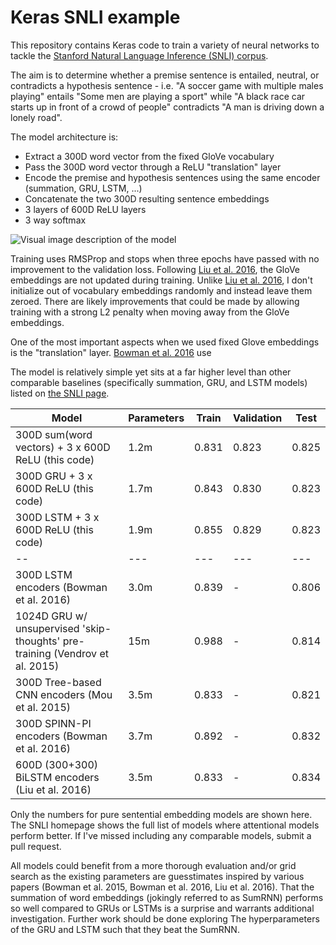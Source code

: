 # Keras SNLI example

This repository contains Keras code to train a variety of neural networks to tackle the [Stanford Natural Language Inference (SNLI) corpus](http://nlp.stanford.edu/projects/snli/).

The aim is to determine whether a premise sentence is entailed, neutral, or contradicts a hypothesis sentence - i.e. "A soccer game with multiple males playing" entails "Some men are playing a sport" while "A black race car starts up in front of a crowd of people" contradicts "A man is driving down a lonely road".

The model architecture is:

+ Extract a 300D word vector from the fixed GloVe vocabulary
+ Pass the 300D word vector through a ReLU "translation" layer
+ Encode the premise and hypothesis sentences using the same encoder (summation, GRU, LSTM, ...)
+ Concatenate the two 300D resulting sentence embeddings
+ 3 layers of 600D ReLU layers
+ 3 way softmax

![Visual image description of the model](https://rawgit.com/Smerity/keras_snli/master/snli_model.svg)

Training uses RMSProp and stops when three epochs have passed with no improvement to the validation loss.
Following [Liu et al. 2016](http://arxiv.org/abs/1605.09090), the GloVe embeddings are not updated during training.
Unlike [Liu et al. 2016](http://arxiv.org/abs/1605.09090), I don't initialize out of vocabulary embeddings randomly and instead leave them zeroed.
There are likely improvements that could be made by allowing training with a strong L2 penalty when moving away from the GloVe embeddings.

One of the most important aspects when we used fixed Glove embeddings is the "translation" layer.
[Bowman et al. 2016](http://nlp.stanford.edu/pubs/snli_paper.pdf) use 

The model is relatively simple yet sits at a far higher level than other comparable baselines (specifically summation, GRU, and LSTM models) listed on [the SNLI page](http://nlp.stanford.edu/projects/snli/).

Model                                              | Parameters | Train  | Validation | Test
---                                                | ---        | ---    | ---        | ---
300D sum(word vectors) + 3 x 600D ReLU (this code) | 1.2m       | 0.831  | 0.823      | 0.825
300D GRU + 3 x 600D ReLU (this code)               | 1.7m       | 0.843  | 0.830      | 0.823
300D LSTM + 3 x 600D ReLU (this code)              | 1.9m       | 0.855  | 0.829      | 0.823
--                                                | ---        | ---    | ---        | ---
300D LSTM encoders (Bowman et al. 2016)            | 3.0m       | 0.839  | -          | 0.806
1024D GRU w/ unsupervised 'skip-thoughts' pre-training (Vendrov et al. 2015) | 15m | 0.988 | - | 0.814
300D Tree-based CNN encoders (Mou et al. 2015)     | 3.5m       | 0.833  | -          | 0.821
300D SPINN-PI encoders (Bowman et al. 2016)        | 3.7m       | 0.892  | -          | 0.832
600D (300+300) BiLSTM encoders (Liu et al. 2016)   | 3.5m       | 0.833  | -          | 0.834

Only the numbers for pure sentential embedding models are shown here.
The SNLI homepage shows the full list of models where attentional models perform better.
If I've missed including any comparable models, submit a pull request.

All models could benefit from a more thorough evaluation and/or grid search as the existing parameters are guesstimates inspired by various papers (Bowman et al. 2015, Bowman et al. 2016, Liu et al. 2016).
That the summation of word embeddings (jokingly referred to as SumRNN) performs so well compared to GRUs or LSTMs is a surprise and warrants additional investigation.
Further work should be done exploring The hyperparameters of the GRU and LSTM such that they beat the SumRNN.
